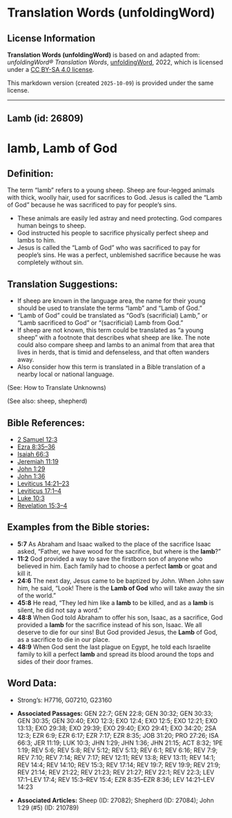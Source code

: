 # Translation Words (unfoldingWord)

## License Information

**Translation Words (unfoldingWord)** is based on and adapted from: _unfoldingWord® Translation Words_, [unfoldingWord](https://unfoldingword.org/utw), 2022, which is licensed under a [CC BY-SA 4.0 license](https://creativecommons.org/licenses/by-sa/4.0/legalcode.en).

This markdown version (created `2025-10-09`) is provided under the same license.



--------------------------------

## Lamb (id: 26809)

lamb, Lamb of God
=================

Definition:
-----------

The term “lamb” refers to a young sheep. Sheep are four\-legged animals with thick, woolly hair, used for sacrifices to God. Jesus is called the “Lamb of God” because he was sacrificed to pay for people’s sins.

* These animals are easily led astray and need protecting. God compares human beings to sheep.
* God instructed his people to sacrifice physically perfect sheep and lambs to him.
* Jesus is called the “Lamb of God” who was sacrificed to pay for people’s sins. He was a perfect, unblemished sacrifice because he was completely without sin.

Translation Suggestions:
------------------------

* If sheep are known in the language area, the name for their young should be used to translate the terms “lamb” and “Lamb of God.”
* “Lamb of God” could be translated as “God’s (sacrificial) Lamb,” or “Lamb sacrificed to God” or “(sacrificial) Lamb from God.”
* If sheep are not known, this term could be translated as “a young sheep” with a footnote that describes what sheep are like. The note could also compare sheep and lambs to an animal from that area that lives in herds, that is timid and defenseless, and that often wanders away.
* Also consider how this term is translated in a Bible translation of a nearby local or national language.

(See: How to Translate Unknowns)

(See also: sheep, shepherd)

Bible References:
-----------------

* [2 Samuel 12:3](https://ref.ly/2Sam12:3)
* [Ezra 8:35–36](https://ref.ly/Ezra8:35-Ezra8:36)
* [Isaiah 66:3](https://ref.ly/Isa66:3)
* [Jeremiah 11:19](https://ref.ly/Jer11:19)
* [John 1:29](https://ref.ly/John1:29)
* [John 1:36](https://ref.ly/John1:36)
* [Leviticus 14:21–23](https://ref.ly/Lev14:21-Lev14:23)
* [Leviticus 17:1–4](https://ref.ly/Lev17:1-Lev17:4)
* [Luke 10:3](https://ref.ly/Luke10:3)
* [Revelation 15:3–4](https://ref.ly/Rev15:3-Rev15:4)

Examples from the Bible stories:
--------------------------------

* **5:7** As Abraham and Isaac walked to the place of the sacrifice Isaac asked, “Father, we have wood for the sacrifice, but where is the **lamb**?”
* **11:2** God provided a way to save the firstborn son of anyone who believed in him. Each family had to choose a perfect **lamb** or goat and kill it.
* **24:6** The next day, Jesus came to be baptized by John. When John saw him, he said, “Look! There is the **Lamb of God** who will take away the sin of the world.”
* **45:8** He read, “They led him like a **lamb** to be killed, and as a **lamb** is silent, he did not say a word.”
* **48:8** When God told Abraham to offer his son, Isaac, as a sacrifice, God provided a **lamb** for the sacrifice instead of his son, Isaac. We all deserve to die for our sins! But God provided Jesus, the **Lamb** of God, as a sacrifice to die in our place.
* **48:9** When God sent the last plague on Egypt, he told each Israelite family to kill a perfect **lamb** and spread its blood around the tops and sides of their door frames.

Word Data:
----------

* Strong’s: H7716, G07210, G23160

* **Associated Passages:** GEN 22:7; GEN 22:8; GEN 30:32; GEN 30:33; GEN 30:35; GEN 30:40; EXO 12:3; EXO 12:4; EXO 12:5; EXO 12:21; EXO 13:13; EXO 29:38; EXO 29:39; EXO 29:40; EXO 29:41; EXO 34:20; 2SA 12:3; EZR 6:9; EZR 6:17; EZR 7:17; EZR 8:35; JOB 31:20; PRO 27:26; ISA 66:3; JER 11:19; LUK 10:3; JHN 1:29; JHN 1:36; JHN 21:15; ACT 8:32; 1PE 1:19; REV 5:6; REV 5:8; REV 5:12; REV 5:13; REV 6:1; REV 6:16; REV 7:9; REV 7:10; REV 7:14; REV 7:17; REV 12:11; REV 13:8; REV 13:11; REV 14:1; REV 14:4; REV 14:10; REV 15:3; REV 17:14; REV 19:7; REV 19:9; REV 21:9; REV 21:14; REV 21:22; REV 21:23; REV 21:27; REV 22:1; REV 22:3; LEV 17:1–LEV 17:4; REV 15:3–REV 15:4; EZR 8:35–EZR 8:36; LEV 14:21–LEV 14:23
* **Associated Articles:** Sheep (ID: 27082); Shepherd (ID: 27084); John 1:29 (#5) (ID: 210789)

